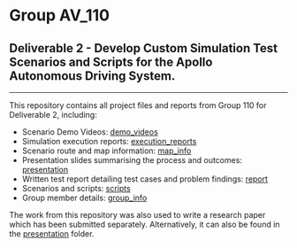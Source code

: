 # Group AV_110

## Deliverable 2 - Develop Custom Simulation Test Scenarios and Scripts for the Apollo Autonomous Driving System.

***

This repository contains all project files and reports from Group 110 for Deliverable 2, including:

* Scenario Demo Videos: [demo_videos](demo_videos)
* Simulation execution reports: [execution_reports](execution_reports)
* Scenario route and map information: [map_info](map_info)
* Presentation slides summarising the process and outcomes: [presentation](presentation)
* Written test report detailing test cases and problem findings: [report](report)
* Scenarios and scripts: [scripts](scripts)
* Group member details: [group_info](group_info.md)

The work from this repository was also used to write a research paper which has been submitted separately. Alternatively, it can also be found in the [presentation](presentation) folder.